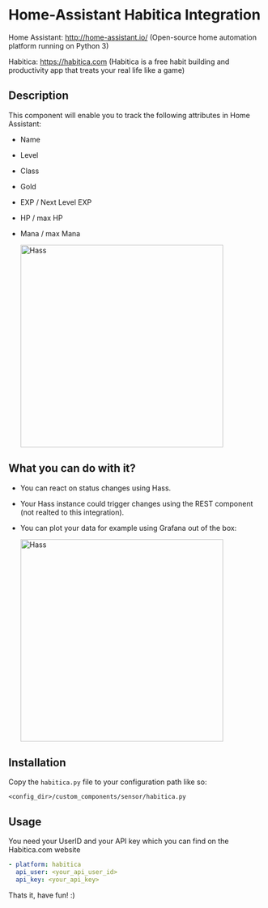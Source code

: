 # Home-Assistant Habitica Integration

Home Assistant: http://home-assistant.io/ (Open-source home automation platform running on Python 3)

Habitica: https://habitica.com (Habitica is a free habit building and productivity app that treats your real life like a game)

Description
-----------

This component will enable you to track the following attributes in Home Assistant:

* Name
* Level
* Class
* Gold
* EXP / Next Level EXP
* HP / max HP
* Mana / max Mana

  <img src="https://github.com/Aekschen/home-assistant-habitica/raw/master/docs/hass.png" height="400" alt="Hass">

What you can do with it?
----------------------
* You can react on status changes using Hass.
* Your Hass instance could trigger changes using the REST component (not realted to this integration).
* You can plot your data for example using Grafana out of the box:

  <img src="https://github.com/Aekschen/home-assistant-habitica/raw/master/docs/grafana.png" height="400" alt="Hass">

Installation
-----------

Copy the `habitica.py` file to your configuration path like so:

```
<config_dir>/custom_components/sensor/habitica.py
```

Usage
-----

You need your UserID and your API key which you can find on the Habitica.com website

```yaml
- platform: habitica
  api_user: <your_api_user_id>
  api_key: <your_api_key>
```


Thats it, have fun! :)
